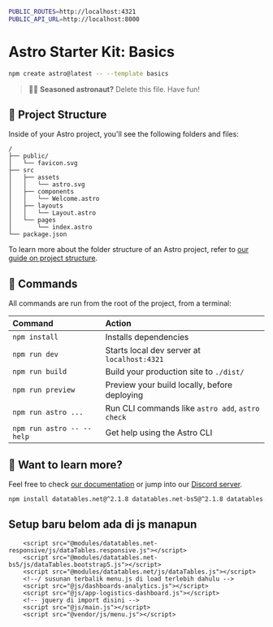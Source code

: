 ```bash
PUBLIC_ROUTES=http://localhost:4321
PUBLIC_API_URL=http://localhost:8000
```

# Astro Starter Kit: Basics

```sh
npm create astro@latest -- --template basics
```

> 🧑‍🚀 **Seasoned astronaut?** Delete this file. Have fun!

## 🚀 Project Structure

Inside of your Astro project, you'll see the following folders and files:

```text
/
├── public/
│   └── favicon.svg
├── src
│   ├── assets
│   │   └── astro.svg
│   ├── components
│   │   └── Welcome.astro
│   ├── layouts
│   │   └── Layout.astro
│   └── pages
│       └── index.astro
└── package.json
```

To learn more about the folder structure of an Astro project, refer to [our guide on project structure](https://docs.astro.build/en/basics/project-structure/).

## 🧞 Commands

All commands are run from the root of the project, from a terminal:

| Command                   | Action                                           |
| :------------------------ | :----------------------------------------------- |
| `npm install`             | Installs dependencies                            |
| `npm run dev`             | Starts local dev server at `localhost:4321`      |
| `npm run build`           | Build your production site to `./dist/`          |
| `npm run preview`         | Preview your build locally, before deploying     |
| `npm run astro ...`       | Run CLI commands like `astro add`, `astro check` |
| `npm run astro -- --help` | Get help using the Astro CLI                     |

## 👀 Want to learn more?

Feel free to check [our documentation](https://docs.astro.build) or jump into our [Discord server](https://astro.build/chat).

```bash
npm install datatables.net@^2.1.8 datatables.net-bs5@^2.1.8 datatables.net-buttons@^3.0.2 datatables.net-buttons-bs5@^3.0.2 datatables.net-fixedcolumns@^4.3.0 datatables.net-fixedcolumns-bs5@^4.3.0 datatables.net-fixedheader@^4.0.1 datatables.net-fixedheader-bs5@^4.0.3 datatables.net-responsive@^3.0.2 datatables.net-responsive-bs5@^3.0.2 datatables.net-select@^2.0.4 datatables.net-select-bs5@^2.0.4 datatables.net-rowgroup@^1.5.2 datatables.net-rowgroup-bs5@^1.5.2
```

## Setup baru belom ada di js manapun

```
    <script src="@modules/datatables.net-responsive/js/dataTables.responsive.js"></script>
    <script src="@modules/datatables.net-bs5/js/dataTables.bootstrap5.js"></script>
    <script src="@modules/datatables.net/js/dataTables.js"></script>
    <!--/ susunan terbalik menu.js di load terlebih dahulu -->
    <script src="@js/dashboards-analytics.js"></script>
    <script src="@js/app-logistics-dashboard.js"></script>
    <!-- jquery di import disini -->
    <script src="@js/main.js"></script>
    <script src="@vendor/js/menu.js"></script>
```
